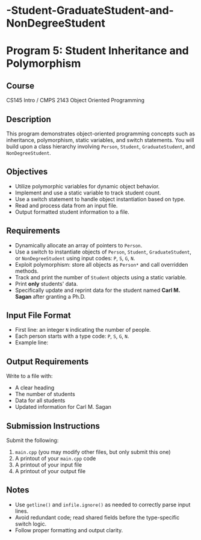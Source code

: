 # -Student-GraduateStudent-and-NonDegreeStudent
# Program 5: Student Inheritance and Polymorphism

## Course
CS145 Intro / CMPS 2143 Object Oriented Programming

## Description
This program demonstrates object-oriented programming concepts such as inheritance, polymorphism, static variables, and switch statements. You will build upon a class hierarchy involving `Person`, `Student`, `GraduateStudent`, and `NonDegreeStudent`.

## Objectives
- Utilize polymorphic variables for dynamic object behavior.
- Implement and use a static variable to track student count.
- Use a switch statement to handle object instantiation based on type.
- Read and process data from an input file.
- Output formatted student information to a file.

## Requirements
- Dynamically allocate an array of pointers to `Person`.
- Use a switch to instantiate objects of `Person`, `Student`, `GraduateStudent`, or `NonDegreeStudent` using input codes: `P`, `S`, `G`, `N`.
- Exploit polymorphism: store all objects as `Person*` and call overridden methods.
- Track and print the number of `Student` objects using a static variable.
- Print **only** students' data.
- Specifically update and reprint data for the student named **Carl M. Sagan** after granting a Ph.D.

## Input File Format
- First line: an integer `N` indicating the number of people.
- Each person starts with a type code: `P`, `S`, `G`, `N`.
- Example line:

## Output Requirements
Write to a file with:
- A clear heading
- The number of students
- Data for all students
- Updated information for Carl M. Sagan

## Submission Instructions
Submit the following:
1. `main.cpp` (you may modify other files, but only submit this one)
2. A printout of your `main.cpp` code
3. A printout of your input file
4. A printout of your output file

## Notes
- Use `getline()` and `infile.ignore()` as needed to correctly parse input lines.
- Avoid redundant code; read shared fields before the type-specific switch logic.
- Follow proper formatting and output clarity.


